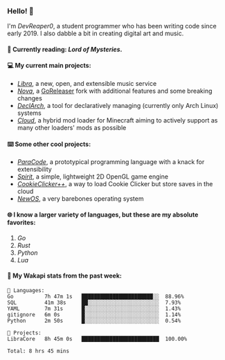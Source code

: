 ### Hello! 👋

I'm _DevReaper0_, a student programmer who has been writing code since early 2019. I also dabble a bit in creating digital art and music.

#### 📖 Currently reading: *Lord of Mysteries*.

#### 💻 My current main projects:

-   _[Libra](https://github.com/LibraMusic)_, a new, open, and extensible music service
-   _[Nova](https://github.com/LibraMusic/Nova)_, a [GoReleaser](https://github.com/goreleaser/goreleaser) fork with additional features and some breaking changes
-   _[DeclArch](https://github.com/DevReaper0/declarch)_, a tool for declaratively managing (currently only Arch Linux) systems
-   _[Cloud](https://github.com/CloudLoaderMC/CloudLoader)_, a hybrid mod loader for Minecraft aiming to actively support as many other loaders' mods as possible

#### ⌨️ Some other cool projects:

-   _[ParaCode](https://github.com/ParaCodeLang/ParaCode)_, a prototypical programming language with a knack for extensibility
-   _[Spirit](https://gitlab.com/DevReaper0/SpiritEngine)_, a simple, lightweight 2D OpenGL game engine
-   _[CookieClicker++](https://github.com/DevReaper0/CookieClickerPlusPlus)_, a way to load Cookie Clicker but store saves in the cloud
-   _[NewOS](https://github.com/DevReaper0/NewOS)_, a very barebones operating system

#### 🌐 I know a larger variety of languages, but these are my absolute favorites:

1. _Go_
2. _Rust_
3. _Python_
4. _Lua_

#### 📡 My Wakapi stats from the past week:

```text
💾 Languages:
Go          7h 47m 1s   ███████████████████████░░  88.96%
SQL         41m 38s     ██░░░░░░░░░░░░░░░░░░░░░░░  7.93%
YAML        7m 31s      █░░░░░░░░░░░░░░░░░░░░░░░░  1.43%
gitignore   6m 0s       █░░░░░░░░░░░░░░░░░░░░░░░░  1.14%
Python      2m 50s      █░░░░░░░░░░░░░░░░░░░░░░░░  0.54%

💼 Projects:
LibraCore   8h 45m 0s   █████████████████████████  100.00%

Total: 8 hrs 45 mins
```
